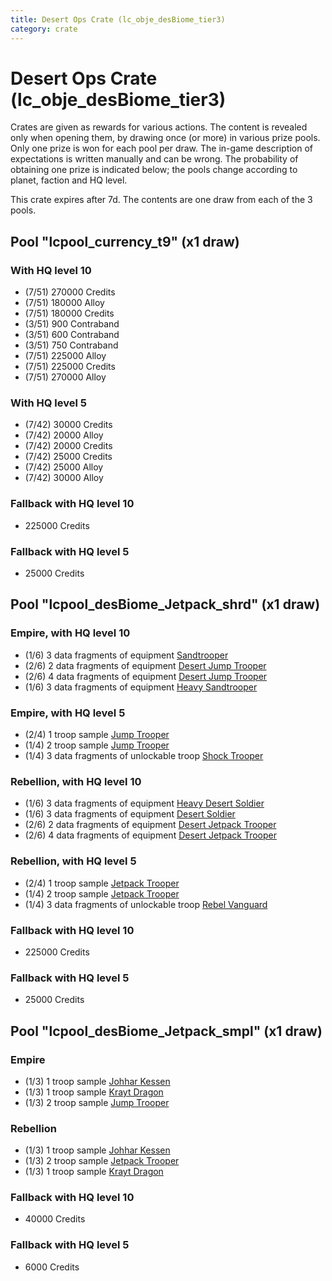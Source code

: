 ```yaml
---
title: Desert Ops Crate (lc_obje_desBiome_tier3)
category: crate
---
```


# Desert Ops Crate (lc_obje_desBiome_tier3)

Crates are given as rewards for various actions. The content is revealed only when opening them, by drawing once (or more) in various prize pools. Only one prize is won for each pool per draw. The in-game description of expectations is written manually and can be wrong. The probability of obtaining one prize is indicated below; the pools change according to planet, faction and HQ level.

This crate expires after 7d. The contents are one draw from each of the 3 pools.

## Pool "lcpool_currency_t9" (x1 draw)

### With HQ level 10

  * (7/51) 270000 Credits
  * (7/51) 180000 Alloy
  * (7/51) 180000 Credits
  * (3/51) 900 Contraband
  * (3/51) 600 Contraband
  * (3/51) 750 Contraband
  * (7/51) 225000 Alloy
  * (7/51) 225000 Credits
  * (7/51) 270000 Alloy

### With HQ level 5

  * (7/42) 30000 Credits
  * (7/42) 20000 Alloy
  * (7/42) 20000 Credits
  * (7/42) 25000 Credits
  * (7/42) 25000 Alloy
  * (7/42) 30000 Alloy

### Fallback with HQ level 10

  * 225000 Credits

### Fallback with HQ level 5

  * 25000 Credits

## Pool "lcpool_desBiome_Jetpack_shrd" (x1 draw)

### Empire, with HQ level 10

  * (1/6) 3 data fragments of equipment [Sandtrooper](eqpEmpireSandtrooper)
  * (2/6) 2 data fragments of equipment [Desert Jump Trooper](eqpEmpireSandJumpTrooper)
  * (2/6) 4 data fragments of equipment [Desert Jump Trooper](eqpEmpireSandJumpTrooper)
  * (1/6) 3 data fragments of equipment [Heavy Sandtrooper](eqpEmpireHeavySandtrooper)

### Empire, with HQ level 5

  * (2/4) 1 troop sample [Jump Trooper](EmpireJumptrooper)
  * (1/4) 2 troop sample [Jump Trooper](EmpireJumptrooper)
  * (1/4) 3 data fragments of unlockable troop [Shock Trooper](Shock)

### Rebellion, with HQ level 10

  * (1/6) 3 data fragments of equipment [Heavy Desert Soldier](eqpRebelHeavySandSoldier)
  * (1/6) 3 data fragments of equipment [Desert Soldier](eqpRebelSandSoldier)
  * (2/6) 2 data fragments of equipment [Desert Jetpack Trooper](eqpRebelSandJetpackTrooper)
  * (2/6) 4 data fragments of equipment [Desert Jetpack Trooper](eqpRebelSandJetpackTrooper)

### Rebellion, with HQ level 5

  * (2/4) 1 troop sample [Jetpack Trooper](RebelJetpackTrooper)
  * (1/4) 2 troop sample [Jetpack Trooper](RebelJetpackTrooper)
  * (1/4) 3 data fragments of unlockable troop [Rebel Vanguard](Vanguard)

### Fallback with HQ level 10

  * 225000 Credits

### Fallback with HQ level 5

  * 25000 Credits

## Pool "lcpool_desBiome_Jetpack_smpl" (x1 draw)

### Empire

  * (1/3) 1 troop sample [Johhar Kessen](EmpireJohhar)
  * (1/3) 1 troop sample [Krayt Dragon](KraytDragon)
  * (1/3) 2 troop sample [Jump Trooper](EmpireJumptrooper)

### Rebellion

  * (1/3) 1 troop sample [Johhar Kessen](RebelJohhar)
  * (1/3) 2 troop sample [Jetpack Trooper](RebelJetpackTrooper)
  * (1/3) 1 troop sample [Krayt Dragon](KraytDragon)

### Fallback with HQ level 10

  * 40000 Credits

### Fallback with HQ level 5

  * 6000 Credits